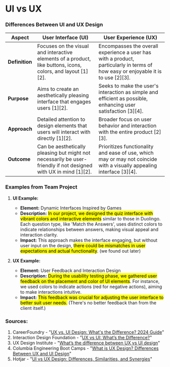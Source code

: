 # UI vs UX

### Differences Between UI and UX Design

| **Aspect**   | **User Interface (UI)** | **User Experience (UX)** |
|--------------|-------------------------|--------------------------|
| **Definition**  | Focuses on the visual and interactive elements of a product, like buttons, icons, colors, and layout [1][2].                                                               | Encompasses the overall experience a user has with a product, particularly in terms of how easy or enjoyable it is to use [2][3].                                                                  |
| **Purpose**   | Aims to create an aesthetically pleasing interface that engages users [1][2].                                                                | Seeks to make the user's interaction as simple and efficient as possible, enhancing user satisfaction [3][4].                                                                                                        |
| **Approach**  | Detailed attention to design elements that users will interact with directly [1][2].                                                             | Broader focus on user behavior and interaction with the entire product [2][3].                                                              |
| **Outcome**   | Can be aesthetically pleasing but might not necessarily be user-friendly if not designed with UX in mind [1][2].                                                                 | Prioritizes functionality and ease of use, which may or may not coincide with a visually appealing interface [3][4].                                                            |

### Examples from Team Project

1. **UI Example:**
   - **Element:** Dynamic Interfaces Inspired by Games
   - **Description:** <mark>In our project, we designed the quiz interface with vibrant colors and interactive elements</mark> similar to those in Duolingo. Each question type, like 'Match the Answers', uses distinct colors to indicate relationships between answers, making visual appeal and interaction clarity.</mark>
   - **Impact:** This approach makes the interface engaging, but without user input on the design, <mark>there could be mismatches in user expectations and actual functionality</mark>. (we found out later)

2. **UX Example:**
   - **Element:** User Feedback and Interaction Design
   - **Description:** <mark>During the usability testing phase, we gathered user feedback on the placement and color of UI elements</mark>. For instance, we used colors to indicate actions (red for negative actions), aiming to make interactions intuitive.
   - **Impact:** <mark>This feedback was crucial for adjusting the user interface to better suit user needs.</mark> (There's no better feedback than from the client itself.)

### Sources:
1. CareerFoundry - "[UX vs. UI Design: What's the Difference? 2024 Guide](https://careerfoundry.com/en/blog/ux-design/the-difference-between-ux-and-ui-design-a-laymans-guide/)"
2. Interaction Design Foundation - "[UX vs UI: What’s the Difference?](https://www.interaction-design.org/literature/article/ux-vs-ui-what-s-the-difference)"
3. UX Design Institute - "[What’s the difference between UX vs UI design](https://www.uxdesigninstitute.com/blog/ux-vs-ui-design/)"
4. Columbia Engineering Boot Camps - "[What is UX Design? Differences Between UX and UI Design](https://bootcamp.cvn.columbia.edu/blog/what-is-ux-design/)"
5. Hotjar - "[UI vs UX Design: Differences, Similarities, and Synergies](https://www.hotjar.com/ui-design/vs-ux-design/)"